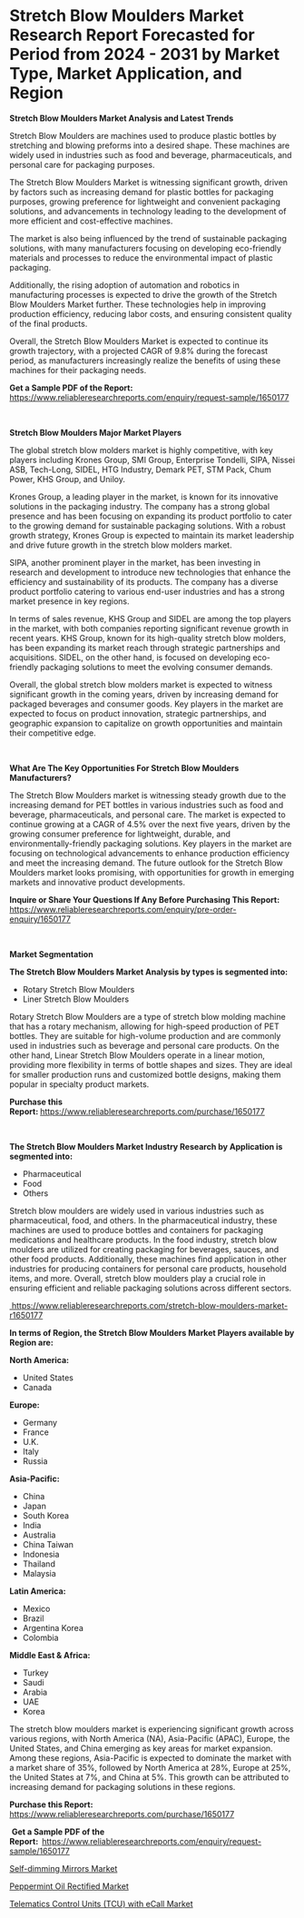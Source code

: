 <p><h1>Stretch Blow Moulders Market Research Report Forecasted for Period from 2024 -  2031 by Market Type, Market Application, and Region</h1></p><p><strong>Stretch Blow Moulders Market Analysis and Latest Trends</strong></p>
<p><p>Stretch Blow Moulders are machines used to produce plastic bottles by stretching and blowing preforms into a desired shape. These machines are widely used in industries such as food and beverage, pharmaceuticals, and personal care for packaging purposes.</p><p>The Stretch Blow Moulders Market is witnessing significant growth, driven by factors such as increasing demand for plastic bottles for packaging purposes, growing preference for lightweight and convenient packaging solutions, and advancements in technology leading to the development of more efficient and cost-effective machines.</p><p>The market is also being influenced by the trend of sustainable packaging solutions, with many manufacturers focusing on developing eco-friendly materials and processes to reduce the environmental impact of plastic packaging.</p><p>Additionally, the rising adoption of automation and robotics in manufacturing processes is expected to drive the growth of the Stretch Blow Moulders Market further. These technologies help in improving production efficiency, reducing labor costs, and ensuring consistent quality of the final products.</p><p>Overall, the Stretch Blow Moulders Market is expected to continue its growth trajectory, with a projected CAGR of 9.8% during the forecast period, as manufacturers increasingly realize the benefits of using these machines for their packaging needs.</p></p>
<p><strong>Get a Sample PDF of the Report:&nbsp;</strong> <a href="https://www.reliableresearchreports.com/enquiry/request-sample/1650177">https://www.reliableresearchreports.com/enquiry/request-sample/1650177</a></p>
<p>&nbsp;</p>
<p><strong>Stretch Blow Moulders Major Market Players</strong></p>
<p><p>The global stretch blow molders market is highly competitive, with key players including Krones Group, SMI Group, Enterprise Tondelli, SIPA, Nissei ASB, Tech-Long, SIDEL, HTG Industry, Demark PET, STM Pack, Chum Power, KHS Group, and Uniloy.</p><p>Krones Group, a leading player in the market, is known for its innovative solutions in the packaging industry. The company has a strong global presence and has been focusing on expanding its product portfolio to cater to the growing demand for sustainable packaging solutions. With a robust growth strategy, Krones Group is expected to maintain its market leadership and drive future growth in the stretch blow molders market.</p><p>SIPA, another prominent player in the market, has been investing in research and development to introduce new technologies that enhance the efficiency and sustainability of its products. The company has a diverse product portfolio catering to various end-user industries and has a strong market presence in key regions.</p><p>In terms of sales revenue, KHS Group and SIDEL are among the top players in the market, with both companies reporting significant revenue growth in recent years. KHS Group, known for its high-quality stretch blow molders, has been expanding its market reach through strategic partnerships and acquisitions. SIDEL, on the other hand, is focused on developing eco-friendly packaging solutions to meet the evolving consumer demands.</p><p>Overall, the global stretch blow molders market is expected to witness significant growth in the coming years, driven by increasing demand for packaged beverages and consumer goods. Key players in the market are expected to focus on product innovation, strategic partnerships, and geographic expansion to capitalize on growth opportunities and maintain their competitive edge.</p></p>
<p>&nbsp;</p>
<p><strong>What Are The Key Opportunities For Stretch Blow Moulders Manufacturers?</strong></p>
<p><p>The Stretch Blow Moulders market is witnessing steady growth due to the increasing demand for PET bottles in various industries such as food and beverage, pharmaceuticals, and personal care. The market is expected to continue growing at a CAGR of 4.5% over the next five years, driven by the growing consumer preference for lightweight, durable, and environmentally-friendly packaging solutions. Key players in the market are focusing on technological advancements to enhance production efficiency and meet the increasing demand. The future outlook for the Stretch Blow Moulders market looks promising, with opportunities for growth in emerging markets and innovative product developments.</p></p>
<p><strong>Inquire or Share Your Questions If Any Before Purchasing This Report:</strong> <a href="https://www.reliableresearchreports.com/enquiry/pre-order-enquiry/1650177">https://www.reliableresearchreports.com/enquiry/pre-order-enquiry/1650177</a></p>
<p>&nbsp;</p>
<p><strong>Market Segmentation</strong></p>
<p><strong>The Stretch Blow Moulders Market Analysis by types is segmented into:</strong></p>
<p><ul><li>Rotary Stretch Blow Moulders</li><li>Liner Stretch Blow Moulders</li></ul></p>
<p><p>Rotary Stretch Blow Moulders are a type of stretch blow molding machine that has a rotary mechanism, allowing for high-speed production of PET bottles. They are suitable for high-volume production and are commonly used in industries such as beverage and personal care products. On the other hand, Linear Stretch Blow Moulders operate in a linear motion, providing more flexibility in terms of bottle shapes and sizes. They are ideal for smaller production runs and customized bottle designs, making them popular in specialty product markets.</p></p>
<p><strong>Purchase this Report:&nbsp;</strong><a href="https://www.reliableresearchreports.com/purchase/1650177">https://www.reliableresearchreports.com/purchase/1650177</a></p>
<p>&nbsp;</p>
<p><strong>The Stretch Blow Moulders Market Industry Research by Application is segmented into:</strong></p>
<p><ul><li>Pharmaceutical</li><li>Food</li><li>Others</li></ul></p>
<p><p>Stretch blow moulders are widely used in various industries such as pharmaceutical, food, and others. In the pharmaceutical industry, these machines are used to produce bottles and containers for packaging medications and healthcare products. In the food industry, stretch blow moulders are utilized for creating packaging for beverages, sauces, and other food products. Additionally, these machines find application in other industries for producing containers for personal care products, household items, and more. Overall, stretch blow moulders play a crucial role in ensuring efficient and reliable packaging solutions across different sectors.</p></p>
<p><a href="https://www.reliableresearchreports.com/stretch-blow-moulders-market-r1650177">&nbsp;https://www.reliableresearchreports.com/stretch-blow-moulders-market-r1650177</a></p>
<p><strong>In terms of Region, the Stretch Blow Moulders Market Players available by Region are:</strong></p>
<p>
    <p> <strong> North America: </strong>
        <ul>
            <li>United States</li>
            <li>Canada</li>
        </ul>
        </p> 
    <p> <strong> Europe: </strong>
        <ul>
            <li>Germany</li>
            <li>France</li>
            <li>U.K.</li>
            <li>Italy</li>
            <li>Russia</li>
        </ul>
        </p> 
    <p> <strong> Asia-Pacific: </strong>
        <ul>
            <li>China</li>
            <li>Japan</li>
            <li>South Korea</li>
            <li>India</li>
            <li>Australia</li>
            <li>China Taiwan</li>
            <li>Indonesia</li>
            <li>Thailand</li>
            <li>Malaysia</li>
        </ul>
        </p> 
    <p> <strong> Latin America: </strong>
        <ul>
            <li>Mexico</li>
            <li>Brazil</li>
            <li>Argentina Korea</li>
            <li>Colombia</li>
        </ul>
        </p> 
    <p> <strong> Middle East & Africa: </strong>
        <ul>
            <li>Turkey</li>
            <li>Saudi</li>
            <li>Arabia</li>
            <li>UAE</li>
            <li>Korea</li>
        </ul>
    </p>
    </p>
<p><p>The stretch blow moulders market is experiencing significant growth across various regions, with North America (NA), Asia-Pacific (APAC), Europe, the United States, and China emerging as key areas for market expansion. Among these regions, Asia-Pacific is expected to dominate the market with a market share of 35%, followed by North America at 28%, Europe at 25%, the United States at 7%, and China at 5%. This growth can be attributed to increasing demand for packaging solutions in these regions.</p></p>
<p><strong>Purchase this Report: </strong><a href="https://www.reliableresearchreports.com/purchase/1650177">https://www.reliableresearchreports.com/purchase/1650177</a></p>
<p>&nbsp;<strong>Get a Sample PDF of the Report:&nbsp;&nbsp;</strong><a href="https://www.reliableresearchreports.com/enquiry/request-sample/1650177">https://www.reliableresearchreports.com/enquiry/request-sample/1650177</a></p>
<p><strong></strong></p>
<p><p><a href="https://www.linkedin.com/pulse/self-dimming-mirrors-market-research-report-provides-critical-zsxmf?trackingId=rxobIbL77Vo2VbkeQGDJLA%3D%3D">Self-dimming Mirrors Market</a></p><p><a href="https://www.linkedin.com/pulse/decoding-peppermint-oil-rectified-market-deep-dive-latest-fz2ve?trackingId=CZDCVYbJxYPtuI1G2CZJhQ%3D%3D">Peppermint Oil Rectified Market</a></p><p><a href="https://www.linkedin.com/pulse/telematics-control-units-tcu-ecall-market-research-report-qfooe?trackingId=rhKw6M8Yna8L4ryXmE9UbQ%3D%3D">Telematics Control Units (TCU) with eCall Market</a></p></p>